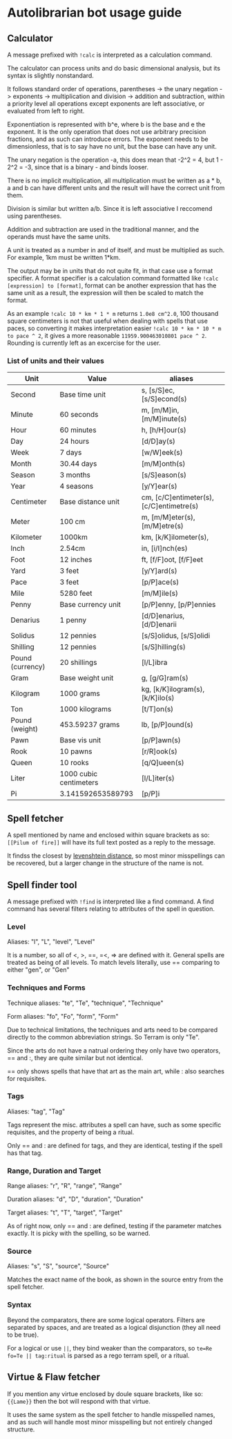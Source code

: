 # Autolibrarian bot usage guide

## Calculator

A message prefixed with `!calc` is interpreted as a calculation command.

The calculator can process units and do basic dimensional analysis, but its syntax is slightly nonstandard.

It follows standard order of operations, parentheses -> the unary negation -> exponents -> multiplication and division -> addition and subtraction, within a priority level all operations except exponents are left associative, or evaluated from left to right.

Exponentiation is represented with b^e, where b is the base and e the exponent.
It is the only operation that does not use arbitrary precision fractions, and as such can introduce errors.
The exponent needs to be dimensionless, that is to say have no unit, but the base can have any unit.

The unary negation is the operation -a, this does mean that -2^2 = 4, but 1 - 2^2 = -3, since that is a binary - and binds looser. 

There is no implicit multiplication, all multiplication must be written as a * b, a and b can have different units and the result will have the correct unit from them. 

Division is similar but written a/b. Since it is left associative I reccomend using parentheses.

Addition and subtraction are used in the traditional manner, and the operands must have the same units.

A unit is treated as a number in and of itself, and must be multiplied as such.
For example, 1km must be written 1*km.

The output may be in units that do not quite fit, in that case use a format specifier.
A format specifier is a calculation command formatted like `!calc [expression] to [format]`, format can be another expression that has the same unit as a result, the expression will then be scaled to match the format.

As an example `!calc 10 * km * 1 * m` returns `1.0e8 cm^2.0`, 100 thousand square centimeters is not that useful when dealing with spells that use paces, so converting it makes interpretation easier `!calc 10 * km * 10 * m to pace ^ 2`, it gives a more reasonable `11959.900463010801 pace ^ 2`. Rounding is currently left as an excercise for the user.

### List of units and their values

| Unit             | Value                  | aliases                                  |
|------------------|------------------------|------------------------------------------|
| Second           | Base time unit         | s, [s/S]ec, [s/S]econd(s)                |
| Minute           | 60 seconds             | m, [m/M]in, [m/M]inute(s)                |
| Hour             | 60 minutes             | h, [h/H]our(s)                           |
| Day              | 24 hours               | [d/D]ay(s)                               |
| Week             | 7 days                 | [w/W]eek(s)                              |
| Month            | 30.44 days             | [m/M]onth(s)                             |
| Season           | 3 months               | [s/S]eason(s)                            |
| Year             | 4 seasons              | [y/Y]ear(s)                              |
| Centimeter       | Base distance unit     | cm, [c/C]entimeter(s), [c/C]entimetre(s) |
| Meter            | 100 cm                 | m, [m/M]eter(s), [m/M]etre(s)            |
| Kilometer        | 1000km                 | km, [k/K]ilometer(s),                    |
| Inch             | 2.54cm                 | in, [i/I]nch(es)                         |
| Foot             | 12 inches              | ft, [f/F]oot, [f/F]eet                   |
| Yard             | 3 feet                 | [y/Y]ard(s)                              |
| Pace             | 3 feet                 | [p/P]ace(s)                              |
| Mile             | 5280 feet              | [m/M]ile(s)                              |
| Penny            | Base currency unit     | [p/P]enny, [p/P]ennies                   |
| Denarius         | 1 penny                | [d/D]enarius, [d/D]enarii                |
| Solidus          | 12 pennies             | [s/S]olidus, [s/S]olidi                  |
| Shilling         | 12 pennies             | [s/S]hilling(s)                          |
| Pound (currency) | 20 shillings           | [l/L]ibra                                |
| Gram             | Base weight unit       | g, [g/G]ram(s)                           |
| Kilogram         | 1000 grams             | kg, [k/K]ilogram(s), [k/K]ilo(s)         |
| Ton              | 1000 kilograms         | [t/T]on(s)                               |
| Pound (weight)   | 453.59237 grams        | lb, [p/P]ound(s)                         |
| Pawn             | Base vis unit          | [p/P]awn(s)                              |
| Rook             | 10 pawns               | [r/R]ook(s)                              |
| Queen            | 10 rooks               | [q/Q]ueen(s)                             |
| Liter            | 1000 cubic centimeters | [l/L]iter(s)                             |
| Pi               | 3.141592653589793      | [p/P]i                                   |


## Spell fetcher

A spell mentioned by name and enclosed within square brackets as so: `[[Pilum of fire]]` will have its full text posted as a reply to the message.

It findss the closest by [levenshtein distance](https://en.wikipedia.org/wiki/Levenshtein_distance), so most minor misspellings can be recovered, but a larger change in the structure of the name is not. 

## Spell finder tool

A message prefixed with `!find` is interpreted like a find command.
A find command has several filters relating to attributes of the spell in question. 

### Level
Aliases: "l", "L", "level", "Level"

It is a number, so all of <, >, ==, =<, => are defined with it.
General spells are treated as being of all levels.
To match levels literally, use == comparing to either "gen", or "Gen"

### Techniques and Forms
Technique aliases: "te", "Te", "technique", "Technique"

Form aliases: "fo", "Fo", "form", "Form" 

Due to technical limitations, the techniques and arts need to be compared directly to the common abbreviation strings.
So Terram is only "Te".

Since the arts do not have a natrual ordering they only have two operators, == and :, they are quite similar but not identical.

== only shows spells that have that art as the main art, while : also searches for requisites.

### Tags
Aliases: "tag", "Tag"

Tags represent the misc. attributes a spell can have, such as some specific requisites, and the property of being a ritual.

Only == and : are defined for tags, and they are identical, testing if the spell has that tag.

### Range, Duration and Target
Range aliases: "r", "R", "range", "Range"

Duration aliases: "d", "D", "duration", "Duration"

Target aliases: "t", "T", "target", "Target"

As of right now, only == and : are defined, testing if the parameter matches exactly.
It is picky with the spelling, so be warned.

### Source
Aliases: "s", "S", "source", "Source"

Matches the exact name of the book, as shown in the source entry from the spell fetcher.

### Syntax

Beyond the comparators, there are some logical operators.
Filters are separated by spaces, and are treated as a logical disjunction (they all need to be true).

For a logical or use `||`, they bind weaker than the comparators, so `te=Re fo=Te || tag:ritual` is parsed as a rego terram spell, or a ritual.

## Virtue & Flaw fetcher

If you mention any virtue enclosed by doule square brackets, like so: `{{Lame}}` then the bot will respond with that virtue.

It uses the same system as the spell fetcher to handle misspelled names, and as such will handle most minor misspelling but not entirely changed structure.

